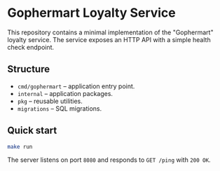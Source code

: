 # Gophermart Loyalty Service

This repository contains a minimal implementation of the "Gophermart" loyalty service. The service exposes an HTTP API with a simple health check endpoint.

## Structure

- `cmd/gophermart` – application entry point.
- `internal` – application packages.
- `pkg` – reusable utilities.
- `migrations` – SQL migrations.

## Quick start

```bash
make run
```

The server listens on port `8080` and responds to `GET /ping` with `200 OK`.

